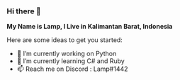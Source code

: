 ### Hi there 👋

**My Name is Lamp, I Live in Kalimantan Barat, Indonesia**

Here are some ideas to get you started:

- 🔭 I’m currently working on Python
- 🌱 I’m currently learning C# and Ruby
- 📫 Reach me on Discord : Lamp#1442
